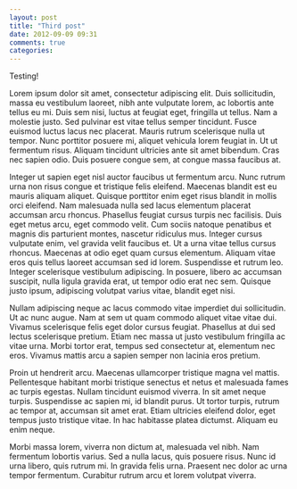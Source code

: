 ```yaml
---
layout: post
title: "Third post"
date: 2012-09-09 09:31
comments: true
categories: 
---
```


Testing!

Lorem ipsum dolor sit amet, consectetur adipiscing elit. Duis sollicitudin, massa eu vestibulum laoreet, nibh ante vulputate lorem, ac lobortis ante tellus eu mi. Duis sem nisi, luctus at feugiat eget, fringilla ut tellus. Nam a molestie justo. Sed pulvinar est vitae tellus semper tincidunt. Fusce euismod luctus lacus nec placerat. Mauris rutrum scelerisque nulla ut tempor. Nunc porttitor posuere mi, aliquet vehicula lorem feugiat in. Ut ut fermentum risus. Aliquam tincidunt ultricies ante sit amet bibendum. Cras nec sapien odio. Duis posuere congue sem, at congue massa faucibus at.

Integer ut sapien eget nisl auctor faucibus ut fermentum arcu. Nunc rutrum urna non risus congue et tristique felis eleifend. Maecenas blandit est eu mauris aliquam aliquet. Quisque porttitor enim eget risus blandit in mollis orci eleifend. Nam malesuada nulla sed lacus elementum placerat accumsan arcu rhoncus. Phasellus feugiat cursus turpis nec facilisis. Duis eget metus arcu, eget commodo velit. Cum sociis natoque penatibus et magnis dis parturient montes, nascetur ridiculus mus. Integer cursus vulputate enim, vel gravida velit faucibus et. Ut a urna vitae tellus cursus rhoncus. Maecenas at odio eget quam cursus elementum. Aliquam vitae eros quis tellus laoreet accumsan sed id lorem. Suspendisse et rutrum leo. Integer scelerisque vestibulum adipiscing. In posuere, libero ac accumsan suscipit, nulla ligula gravida erat, ut tempor odio erat nec sem. Quisque justo ipsum, adipiscing volutpat varius vitae, blandit eget nisi.

Nullam adipiscing neque ac lacus commodo vitae imperdiet dui sollicitudin. Ut ac nunc augue. Nam at sem ut quam commodo aliquet vitae vitae dui. Vivamus scelerisque felis eget dolor cursus feugiat. Phasellus at dui sed lectus scelerisque pretium. Etiam nec massa ut justo vestibulum fringilla ac vitae urna. Morbi tortor erat, tempus sed consectetur at, elementum nec eros. Vivamus mattis arcu a sapien semper non lacinia eros pretium.

Proin ut hendrerit arcu. Maecenas ullamcorper tristique magna vel mattis. Pellentesque habitant morbi tristique senectus et netus et malesuada fames ac turpis egestas. Nullam tincidunt euismod viverra. In sit amet neque turpis. Suspendisse ac sapien mi, id blandit purus. Ut tortor turpis, rutrum ac tempor at, accumsan sit amet erat. Etiam ultricies eleifend dolor, eget tempus justo tristique vitae. In hac habitasse platea dictumst. Aliquam eu enim neque.

Morbi massa lorem, viverra non dictum at, malesuada vel nibh. Nam fermentum lobortis varius. Sed a nulla lacus, quis posuere risus. Nunc id urna libero, quis rutrum mi. In gravida felis urna. Praesent nec dolor ac urna tempor fermentum. Curabitur rutrum arcu et lorem volutpat viverra.
